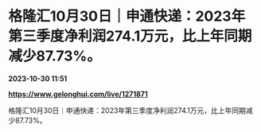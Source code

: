 # 格隆汇10月30日｜申通快递：2023年第三季度净利润274.1万元，比上年同期减少87.73%。

**2023-10-30 11:51**

**https://www.gelonghui.com/live/1271871**

格隆汇10月30日｜申通快递：2023年第三季度净利润274.1万元，比上年同期减少87.73%。